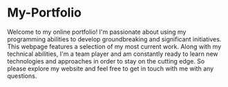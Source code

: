 # My-Portfolio
Welcome to my online portfolio! I'm passionate about using my programming abilities to develop groundbreaking and significant initiatives. This webpage features a selection of my most current work. Along with my technical abilities, I'm a team player and am constantly ready to learn new technologies and approaches in order to stay on the cutting edge. So please explore my website and feel free to get in touch with me with any questions.
